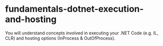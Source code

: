 # fundamentals-dotnet-execution-and-hosting
You will understand concepts involved in executing your .NET Code (e.g. IL, CLR) and hosting options (InProcess &amp; OutOfProcess).
